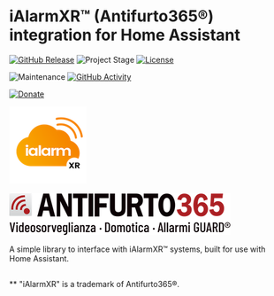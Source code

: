 # iAlarmXR&trade; (Antifurto365&reg;) integration for Home Assistant

[![GitHub Release][releases-shield]][releases]
![Project Stage][project-stage-shield]
[![License][license-shield]](LICENSE.md)

![Maintenance][maintenance-shield]
[![GitHub Activity][commits-shield]][commits]

[![Donate](https://img.shields.io/badge/donate-BuyMeCoffee-yellow.svg)](https://www.buymeacoffee.com/bigmoby)

![IALARMXR_LOGO](ialarmxr_logo.png)

![ANTIFURTO365_LOGO](antifurto365_logo.png) 

A simple library to interface with iAlarmXR&trade; systems, built for use with Home Assistant.

##
** "iAlarmXR" is a trademark of Antifurto365&reg;.

[releases-shield]: https://img.shields.io/github/release/bigmoby/pyialarmxr.svg
[releases]: https://github.com/bigmoby/pyialarmxr/releases
[project-stage-shield]: https://img.shields.io/badge/project%20stage-development-yellowgreen.svg
[license-shield]: https://img.shields.io/github/license/bigmoby/pyialarmxr
[maintenance-shield]: https://img.shields.io/maintenance/yes/2022.svg
[commits-shield]: https://img.shields.io/github/commit-activity/y/bigmoby/pyialarmxr.svg
[commits]: https://img.shields.io/github/commits/bigmoby/pyialarmxr